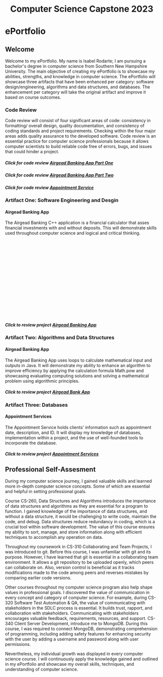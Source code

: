 
# <center>Computer Science Capstone 2023</center>

# ePortfolio

## Welcome

Welcome to my ePortfolio. My name is Isabel Rodarte; I am pursuing a bachelor's degree in computer science from Southern New Hampshire University. The main objective of creating my ePortfolio is to showcase my abilities, strengths, and knowledge in computer science. The ePortfolio will showcase three artifacts that have been enhanced per category: software design/engineering, algorithms and data structures, and databases. The enhancement per category will take the original artifact and improve it based on course outcomes.

### Code Review

Code review will consist of four significant areas of code: consistency in formatting/ overall design, quality documentation, and consistency of coding standards and project requirements. Checking within the four major areas adds quality assurance to the developed software. Code review is an essential practice for computer science professionals because it allows computer scientists to build reliable code free of errors, bugs, and issues that could hinder a project. 


##### Click for code review [Airgead Banking App Part One](https://youtu.be/2HvVSMEsoPc)
##### Click for code review [Airgead Banking App Part Two](https://youtu.be/YlSjaP9tfO0)
##### Click for code review [Appointment Service](https://youtu.be/aUXfJsRixOU)

### Artifact One: Software Engineering and Desgin
#### Airgead Banking App

The Airgead Banking C++ application is a financial calculator that asses financial investments with and without deposits. This will demonstrate skills used throughout computer science and logical and critical thinking.

<center>
  <img scr="finalbankapp.png" height=250>
</center>

##### Click to review project [Airgead Banking App](https://github.com/isabelrodarte87/CS-499_ePortfolio/tree/Airgead-Bank-App?tab=readme-ov-file#enhancement-one-software-designengineering)

### Artifact Two: Algorithms and Data Structures
#### Airgead Banking App

The Airgead Banking App uses loops to calculate mathematical input and outputs in Java. It will demonstrate my ability to enhance an algorithm to improve efficiency by applying the calculation formula Math.pow and showcasing evaluating computing solutions and solving a mathematical problem using algorithmic principles.

##### Click to review project [Airgead Bank App](https://github.com/isabelrodarte87/CS-499_ePortfolio/tree/AirgeadBankAlgorithm?tab=readme-ov-file#enhancement-two-algorithms-and-data-structures)

### Artifact Three: Databases
#### Appointment Services

The Appointment Service holds clients' information such as appointment date, description, and ID. It will display my knowledge of databases, implementation within a project, and the use of well-founded tools to incorporate the database.

##### Click to review project [Appointment Services](https://github.com/isabelrodarte87/CS-499_ePortfolio/tree/AppointmentServices?tab=readme-ov-file#enhancement-three-databases)

## Professional Self-Assesment

During my computer science journey, I gained valuable skills and learned more in-depth computer science concepts. Some of which are essential and helpful in setting professional goals. 

Course CS-260, Data Structures and Algorithms introduces the importance of data structures and algorithms as they are essential for a program to function. I gained knowledge of the importance of data structures, and without a data structure, it would be challenging to write code, maintain the code, and debug. Data structures reduce redundancy in coding, which is a crucial tool within software development. The value of this course ensures my ability to sort, manage, and store information along with efficient techniques to accomplish any operation on data.

Throughout my coursework in CS-310 Collaborating and Team Projects, I was introduced to git. Before this course, I was unfamiliar with git and its purpose. However, I have learned that git is essential in a collaborating team environment. It allows a git repository to be uploaded openly, which peers can collaborate on. Also, version control is beneficial as it tracks modifications made to the code among peers and reverses mistakes by comparing earlier code versions.

Other courses throughout my computer science program also help shape values in professional goals. I discovered the value of communication in every concept and category of computer science. For example, during CS-320 Software Test Automation & QA, the value of communicating with stakeholders in the SDLC process is essential. It builds trust, rapport, and collaboration with stakeholders. Communicating with stakeholders encourages valuable feedback, requirements, resources, and support. CS-340 Client Server Development, introduce me to MongoDB. During this course, I was required to connect MongoDB, demonstrating comprehension of programming, including adding safety features for enhancing security with the user by adding a username and password along with user permissions.

Nevertheless, my individual growth was displayed in every computer science course. I will continuously apply the knowledge gained and outlined in my ePortfolio and showcase my overall skills, techniques, and understanding of computer science.

